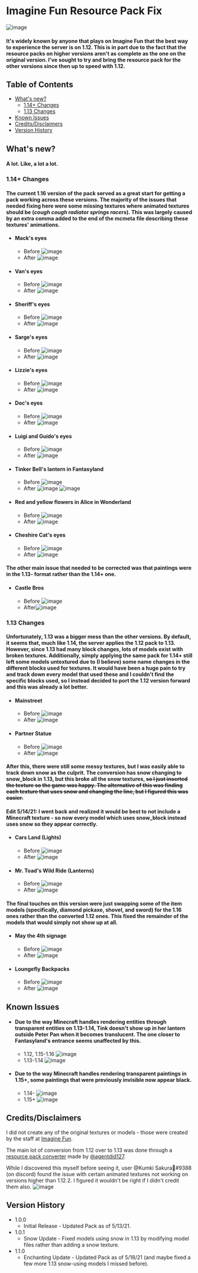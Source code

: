 # Imagine Fun Resource Pack Fix

![image](https://lingtalfi.com/services/pngtext?color=cc0000&size=25&text=Please%20let%20me%20know%20if%20any%20issues%20are%20found%20so%20they%20can%20be%20fixed%20ASAP)

#### It's widely known by anyone that plays on Imagine Fun that the best way to experience the server is on 1.12. This is in part due to the fact that the resource packs on higher versions aren't as complete as the one on the original version. I've sought to try and bring the resource pack for the other versions since then up to speed with 1.12.

## Table of Contents
- [What's new?](#whats-new)
  - [1.14+ Changes](#114)
  - [1.13 Changes](#113)
- [Known Issues](#issues)
- [Credits/Disclaimers](#credit)
- [Version History](#version)
## <a name="whats-new"></a>What's new?

#### A lot. Like, a lot a lot.

### <a name="114"></a>1.14+ Changes

#### The current 1.16 version of the pack served as a great start for getting a pack working across these versions. The majority of the issues that needed fixing here were some missing textures where animated textures should be (*cough cough radiator springs racers*). This was largely caused by an extra comma added to the end of the mcmeta file describing these textures' animations.
- #### Mack's eyes
  - Before ![image](https://user-images.githubusercontent.com/84101121/118085177-f0686200-b38f-11eb-9651-508a3b8b938a.png)
  - After ![image](https://user-images.githubusercontent.com/84101121/118085193-f8280680-b38f-11eb-8560-0515274abb64.png)
- #### Van's eyes
  - Before ![image](https://user-images.githubusercontent.com/84101121/118085284-286fa500-b390-11eb-95ce-ea12ec688c51.png)
  - After ![image](https://user-images.githubusercontent.com/84101121/118085306-31f90d00-b390-11eb-824a-0347aa5c22fd.png)
- #### Sheriff's eyes
  - Before ![image](https://user-images.githubusercontent.com/84101121/118085397-5b199d80-b390-11eb-9eb6-3f13766ab62e.png)
  - After ![image](https://user-images.githubusercontent.com/84101121/118085427-64a30580-b390-11eb-9325-e9601453c1bc.png)
- #### Sarge's eyes
  - Before ![image](https://user-images.githubusercontent.com/84101121/118085501-7f757a00-b390-11eb-98bd-0cb91d3440ca.png)
  - After ![image](https://user-images.githubusercontent.com/84101121/118085515-869c8800-b390-11eb-8eb2-a79c8096387c.png)
- #### Lizzie's eyes
  - Before ![image](https://user-images.githubusercontent.com/84101121/118085642-bb104400-b390-11eb-9350-99af54213098.png)
  - After ![image](https://user-images.githubusercontent.com/84101121/118085694-cbc0ba00-b390-11eb-9633-cae1229d83df.png)
- #### Doc's eyes
  - Before ![image](https://user-images.githubusercontent.com/84101121/118085797-fdd21c00-b390-11eb-9476-2f58b79a71db.png)
  - After ![image](https://user-images.githubusercontent.com/84101121/118085860-13474600-b391-11eb-8574-a4772f6031e7.png)
- #### Luigi and Guido's eyes
  - Before ![image](https://user-images.githubusercontent.com/84101121/118087379-7a65fa00-b393-11eb-9274-b3c76d057d62.png)
  - After ![image](https://user-images.githubusercontent.com/84101121/118087405-83ef6200-b393-11eb-8bcc-80f81b81c70c.png)
- #### Tinker Bell's lantern in Fantasyland
  - Before ![image](https://user-images.githubusercontent.com/84101121/118083428-e5f89900-b38c-11eb-9ac6-0efb9bf210fd.png)
  - After ![image](https://user-images.githubusercontent.com/84101121/118083617-3e2f9b00-b38d-11eb-81bc-fecc50eaae3d.png)
![image](https://user-images.githubusercontent.com/84101121/118083601-37088d00-b38d-11eb-8577-54254c1625da.png)
- #### Red and yellow flowers in Alice in Wonderland
  - Before ![image](https://user-images.githubusercontent.com/84101121/118089101-ff521300-b395-11eb-812d-9eb6c66fd0e8.png)
  - After ![image](https://user-images.githubusercontent.com/84101121/118089131-06792100-b396-11eb-86d4-daf8a9df53c3.png)
- #### Cheshire Cat's eyes
  - Before ![image](https://user-images.githubusercontent.com/84101121/118089204-1ee93b80-b396-11eb-81ae-585fe4806bb7.png)
  - After ![image](https://user-images.githubusercontent.com/84101121/118089242-24df1c80-b396-11eb-8301-e0df517509b6.png)

#### The other main issue that needed to be corrected was that paintings were in the 1.13- format rather than the 1.14+ one.
- #### Castle Bros
  - Before ![image](https://user-images.githubusercontent.com/84101121/118090589-c024c180-b397-11eb-9a61-a5532ed6849e.png)
  - After![image](https://user-images.githubusercontent.com/84101121/118090557-b438ff80-b397-11eb-87a7-51d9d8d21b94.png)

### <a name="113"></a>1.13 Changes

#### Unfortunately, 1.13 was a bigger mess than the other versions. By default, it seems that, much like 1.14, the server applies the 1.12 pack to 1.13. However, since 1.13 had many block changes, lots of models exist with broken textures. Additionally, simply applying the same pack for 1.14+ still left some models untextured due to (I believe) some name changes in the different blocks used for textures. It would have been a huge pain to try and track down every model that used these and I couldn't find the specific blocks used, so I instead decided to port the 1.12 version forward and this was already a lot better.
- #### Mainstreet
  - Before ![image](https://user-images.githubusercontent.com/84101121/118092692-6d98d480-b39a-11eb-8249-84339a29d42d.png)
  - After ![image](https://user-images.githubusercontent.com/84101121/118092710-725d8880-b39a-11eb-947a-e8b4c13a4f60.png)
- #### Partner Statue
  - Before ![image](https://user-images.githubusercontent.com/84101121/118092948-bea8c880-b39a-11eb-95ab-78c832e3ebd9.png)
  - After ![image](https://user-images.githubusercontent.com/84101121/118092961-c2d4e600-b39a-11eb-87d1-52dc3f3afad1.png)

#### After this, there were still some messy textures, but I was easily able to track down snow as the culprit. The conversion has snow changing to snow_block in 1.13, but this broke all the snow textures, ~~so I just inserted the texture so the game was happy. The alternative of this was finding each texture that uses snow and changing the line, but I figured this was easier.~~

#### Edit 5/14/21: I went back and realized it would be best to not include a Minecraft texture - so now every model which uses snow_block instead uses snow so they appear correctly.
- #### Cars Land (Lights)
  - Before ![image](https://user-images.githubusercontent.com/84101121/118094492-cec1a780-b39c-11eb-81db-4fcc6ddc30d2.png)
  - After ![image](https://user-images.githubusercontent.com/84101121/118094505-d3865b80-b39c-11eb-8120-e38c774609d4.png)
- #### Mr. Toad's Wild Ride (Lanterns)
  - Before ![image](https://user-images.githubusercontent.com/84101121/118094678-0a5c7180-b39d-11eb-83fb-3fe5133c5e6f.png)
  - After ![image](https://user-images.githubusercontent.com/84101121/118094696-10525280-b39d-11eb-8c6a-58bbe939a6de.png)

#### The final touches on this version were just swapping some of the item models (specifically, diamond pickaxe, shovel, and sword) for the 1.16 ones rather than the converted 1.12 ones. This fixed the remainder of the models that would simply not show up at all.
- #### May the 4th signage
  - Before ![image](https://user-images.githubusercontent.com/84101121/118095639-52c85f00-b39e-11eb-9bd4-3de541cacb0f.png)
  - After ![image](https://user-images.githubusercontent.com/84101121/118095672-59ef6d00-b39e-11eb-9f97-23dcab03754d.png)
- #### Loungefly Backpacks
  - Before ![image](https://user-images.githubusercontent.com/84101121/118096202-0af60780-b39f-11eb-9481-4e3e4f4923de.png)
  - After ![image](https://user-images.githubusercontent.com/84101121/118096217-0e898e80-b39f-11eb-8d9a-a7a6687e86e2.png)

## <a name="issues"></a>Known Issues

- #### Due to the way Minecraft handles rendering entities through transparent entities on 1.13-1.14, Tink doesn't show up in her lantern outside Peter Pan when it becomes translucent. The one closer to Fantasyland's entrance seems unaffected by this.
  - 1.12, 1.15-1.16 ![image](https://user-images.githubusercontent.com/84101121/118096527-78099d00-b39f-11eb-94c2-234f55472b67.png)
  - 1.13-1.14 ![image](https://user-images.githubusercontent.com/84101121/118096510-70e28f00-b39f-11eb-8436-2d5bee2e726e.png)
- #### Due to the way Minecraft handles rendering transparent paintings in 1.15+, some paintings that were previously invisible now appear black.
  - 1.14- ![image](https://user-images.githubusercontent.com/84101121/118100844-ec930a80-b3a4-11eb-920d-3385a18fab40.png)
  - 1.15+ ![image](https://user-images.githubusercontent.com/84101121/118100872-f61c7280-b3a4-11eb-8610-d0fa2633e045.png)

## <a name="credit"></a>Credits/Disclaimers

I did not create any of the original textures or models - those were created by the staff at [Imagine Fun](https://imaginefun.net/).

The main lot of conversion from 1.12 over to 1.13 was done through a [resource pack converter](https://github.com/agentdid127/ResourcePackConverter) made by [@agentdid127](https://github.com/agentdid127).

While I discovered this myself before seeing it, user @Kumki Sakura🌸#9388 (on discord) found the issue with certain animated textures not working on versions higher than 1.12.2. I figured it wouldn't be right if I didn't credit them also.
![image](https://user-images.githubusercontent.com/84101121/118082611-7b932900-b38b-11eb-991d-e59b156481d6.png)


## <a name="version"></a>Version History

* 1.0.0
    * Initial Release - Updated Pack as of 5/13/21.
* 1.0.1
    * Snow Update - Fixed models using snow in 1.13 by modifying model files rather than adding a snow texture.
* 1.1.0
    * Enchanting Update - Updated Pack as of 5/18/21 (and maybe fixed a few more 1.13 snow-using models I missed before).
